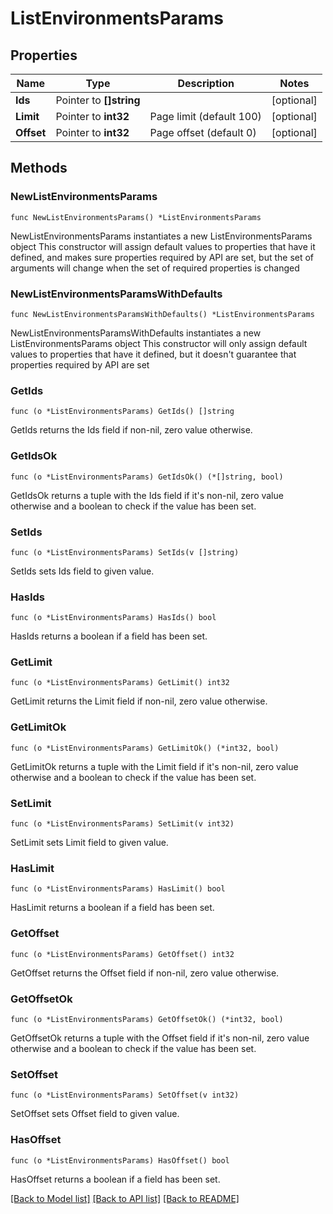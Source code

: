 # ListEnvironmentsParams

## Properties

Name | Type | Description | Notes
------------ | ------------- | ------------- | -------------
**Ids** | Pointer to **[]string** |  | [optional] 
**Limit** | Pointer to **int32** | Page limit (default 100) | [optional] 
**Offset** | Pointer to **int32** | Page offset (default 0) | [optional] 

## Methods

### NewListEnvironmentsParams

`func NewListEnvironmentsParams() *ListEnvironmentsParams`

NewListEnvironmentsParams instantiates a new ListEnvironmentsParams object
This constructor will assign default values to properties that have it defined,
and makes sure properties required by API are set, but the set of arguments
will change when the set of required properties is changed

### NewListEnvironmentsParamsWithDefaults

`func NewListEnvironmentsParamsWithDefaults() *ListEnvironmentsParams`

NewListEnvironmentsParamsWithDefaults instantiates a new ListEnvironmentsParams object
This constructor will only assign default values to properties that have it defined,
but it doesn't guarantee that properties required by API are set

### GetIds

`func (o *ListEnvironmentsParams) GetIds() []string`

GetIds returns the Ids field if non-nil, zero value otherwise.

### GetIdsOk

`func (o *ListEnvironmentsParams) GetIdsOk() (*[]string, bool)`

GetIdsOk returns a tuple with the Ids field if it's non-nil, zero value otherwise
and a boolean to check if the value has been set.

### SetIds

`func (o *ListEnvironmentsParams) SetIds(v []string)`

SetIds sets Ids field to given value.

### HasIds

`func (o *ListEnvironmentsParams) HasIds() bool`

HasIds returns a boolean if a field has been set.

### GetLimit

`func (o *ListEnvironmentsParams) GetLimit() int32`

GetLimit returns the Limit field if non-nil, zero value otherwise.

### GetLimitOk

`func (o *ListEnvironmentsParams) GetLimitOk() (*int32, bool)`

GetLimitOk returns a tuple with the Limit field if it's non-nil, zero value otherwise
and a boolean to check if the value has been set.

### SetLimit

`func (o *ListEnvironmentsParams) SetLimit(v int32)`

SetLimit sets Limit field to given value.

### HasLimit

`func (o *ListEnvironmentsParams) HasLimit() bool`

HasLimit returns a boolean if a field has been set.

### GetOffset

`func (o *ListEnvironmentsParams) GetOffset() int32`

GetOffset returns the Offset field if non-nil, zero value otherwise.

### GetOffsetOk

`func (o *ListEnvironmentsParams) GetOffsetOk() (*int32, bool)`

GetOffsetOk returns a tuple with the Offset field if it's non-nil, zero value otherwise
and a boolean to check if the value has been set.

### SetOffset

`func (o *ListEnvironmentsParams) SetOffset(v int32)`

SetOffset sets Offset field to given value.

### HasOffset

`func (o *ListEnvironmentsParams) HasOffset() bool`

HasOffset returns a boolean if a field has been set.


[[Back to Model list]](../README.md#documentation-for-models) [[Back to API list]](../README.md#documentation-for-api-endpoints) [[Back to README]](../README.md)


